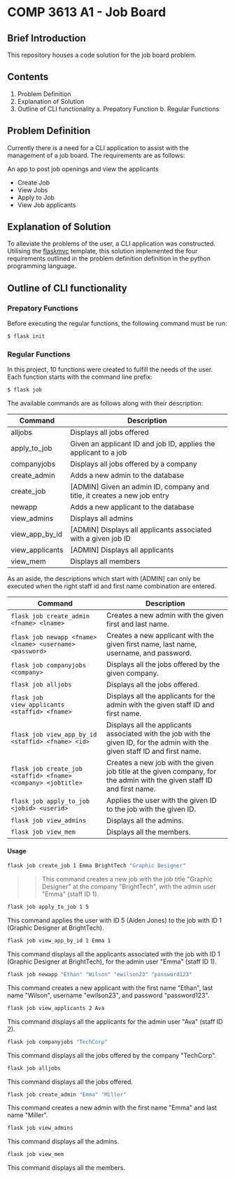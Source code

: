 # COMP 3613 A1 - Job Board 

## Brief Introduction 
This repository houses a code solution for the job board problem.

## Contents

1. Problem Definition
2. Explanation of Solution 
3. Outline of CLI functionality
    a. Prepatory Function
    b. Regular Functions

## Problem Definition 

Currently there is a need for a CLI application to assist with the management of a job board.
The requirements are as follows: 

An app to post job openings and view the applicants
- Create Job
- View Jobs
- Apply to Job
- View Job applicants

## Explanation of Solution 

To alleviate the problems of the user, a CLI application was constructed. Utilising the [flaskmvc](https://github.com/uwidcit/flaskmvc) template, this solution 
implemented the four requirements outlined in the problem definition definition in the python programming language.


## Outline of CLI functionality 

### Prepatory Functions

Before executing the regular functions, the following command must be run:

```bash
$ flask init
```

### Regular Functions
In this project, 10 functions were created to fulfill the needs of the user. Each function starts with the command line prefix:

```bash
$ flask job
```

The available commands are as follows along with their description:

| Command          | Description                                                        |
|------------------|--------------------------------------------------------------------|
| alljobs          | Displays all jobs offered                                          |
| apply_to_job     | Given an applicant ID and job ID, applies the applicant to a job    |
| companyjobs      | Displays all jobs offered by a company                             |
| create_admin     | Adds a new admin to the database                                   |
| create_job       | [ADMIN] Given an admin ID, company and title, it creates a new job entry |
| newapp           | Adds a new applicant to the database                               |
| view_admins      | Displays all admins                                                |
| view_app_by_id   | [ADMIN] Displays all applicants associated with a given job ID     |
| view_applicants  | [ADMIN] Displays all applicants                                    |
| view_mem         | Displays all members                                               |

As an aside, the descriptions which start with [ADMIN] can only be executed when the right staff id and first name combination are entered.


| Command | Description |
| --- | --- |
| `flask job create_admin <fname> <lname>` | Creates a new admin with the given first and last name. |
| `flask job newapp <fname> <lname> <username> <password>` | Creates a new applicant with the given first name, last name, username, and password. |
| `flask job companyjobs <company>` | Displays all the jobs offered by the given company. |
| `flask job alljobs` | Displays all the jobs offered. |
| `flask job view_applicants <staffid> <fname>` | Displays all the applicants for the admin with the given staff ID and first name. |
| `flask job view_app_by_id <staffid> <fname> <id>` | Displays all the applicants associated with the job with the given ID, for the admin with the given staff ID and first name. |
| `flask job create_job <staffid> <fname> <company> <jobtitle>` | Creates a new job with the given job title at the given company, for the admin with the given staff ID and first name. |
| `flask job apply_to_job <jobid> <userid>` | Applies the user with the given ID to the job with the given ID. |
| `flask job view_admins` | Displays all the admins. |
| `flask job view_mem` | Displays all the members. |


#### Usage

```bash
flask job create_job 1 Emma BrightTech "Graphic Designer"
```
>> This command creates a new job with the job title "Graphic Designer" at the company "BrightTech", with the admin user "Emma" (staff ID 1).


```bash
flask job apply_to_job 1 5
```
This command applies the user with ID 5 (Aiden Jones) to the job with ID 1 (Graphic Designer at BrightTech).


```bash
flask job view_app_by_id 1 Emma 1
```
This command displays all the applicants associated with the job with ID 1 (Graphic Designer at BrightTech), for the admin user "Emma" (staff ID 1).


```bash
flask job newapp "Ethan" "Wilson" "ewilson23" "password123"
```
This command creates a new applicant with the first name "Ethan", last name "Wilson", username "ewilson23", and password "password123".


```bash
flask job view_applicants 2 Ava
```
This command displays all the applicants for the admin user "Ava" (staff ID 2).


```bash
flask job companyjobs "TechCorp"
```
This command displays all the jobs offered by the company "TechCorp".


```bash
flask job alljobs
```
This command displays all the jobs offered.


```bash
flask job create_admin "Emma" "Miller"
```
This command creates a new admin with the first name "Emma" and last name "Miller".


```bash
flask job view_admins
```
This command displays all the admins.


```bash
flask job view_mem
```
This command displays all the members.